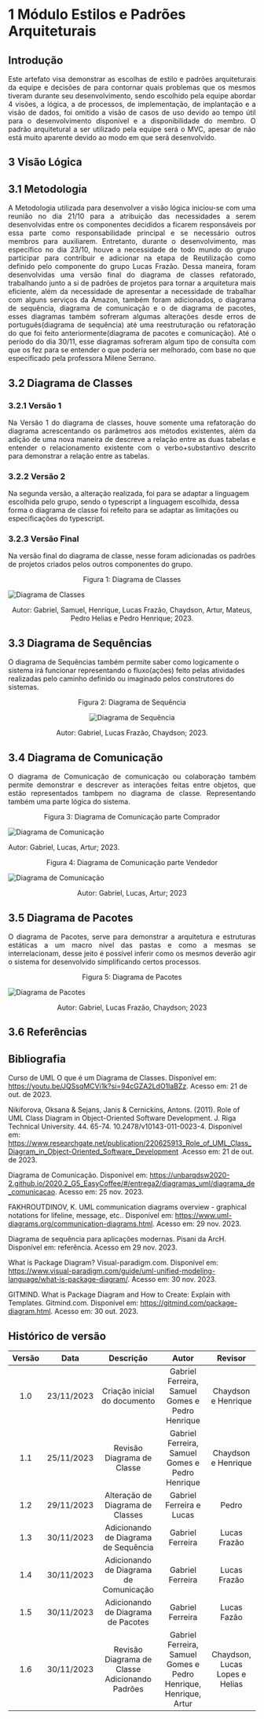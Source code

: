# 1 Módulo Estilos e Padrões Arquiteturais

## Introdução

<div style="text-align: justify">
Este artefato visa demonstrar as escolhas de estilo e padrões arquiteturais da equipe e decisões de para contornar quais problemas que os mesmos tiveram durante seu desenvolvimento, sendo escolhido pela equipe abordar 4 visões, a lógica, a de processos, de implementação, de implantação e a visão de dados, foi omitido a visão de casos de uso devido ao tempo útil para o desenvolvimento disponível e a disponibilidade do membro. O padrão arquitetural a ser utilizado pela equipe será o MVC, apesar de não está muito aparente devido ao modo em que será desenvolvido. 
</div>

## 3 Visão Lógica

## 3.1 Metodologia

<div style="text-align: justify">
A Metodologia utilizada para desenvolver a visão lógica iniciou-se com uma reunião no dia 21/10 para a atribuição das necessidades a serem desenvolvidas entre os componentes decididos a ficarem responsáveis por essa parte como responsabilidade principal e se necessário outros membros para auxiliarem. Entretanto, durante o desenvolvimento, mas específico no dia 23/10, houve a necessidade de todo mundo do grupo participar para contribuir e adicionar na etapa de Reutilização como definido pelo componente do grupo Lucas Frazão. 
Dessa maneira, foram desenvolvidas uma versão final do diagrama de classes refatorado, trabalhando junto a si de padrões de projetos para tornar a arquitetura mais eficiente, além da necessidade de apresentar a necessidade de trabalhar com alguns serviços da Amazon, também foram adicionados, o diagrama de sequência, diagrama de comunicação e o de diagrama de pacotes, esses diagramas também sofreram algumas alterações desde erros de português(diagrama de sequência) até uma reestruturação ou refatoração do que foi feito anteriormente(diagrama de pacotes e comunicação). 
Até o período do dia 30/11, esse diagramas sofreram algum tipo de consulta com que os fez para se entender o que poderia ser melhorado, com base no que especificado pela professora Milene Serrano.
</div>

## 3.2 Diagrama de Classes

### 3.2.1 Versão 1

<div style="text-align: justify">
Na Versão 1 do diagrama de classes, houve somente uma refatoração do diagrama acrescentando os parâmetros aos métodos existentes, além da adição de uma nova maneira de descreve a relação entre as duas tabelas e entender o relacionamento existente com o verbo+substantivo descrito para demonstrar a relação entre as tabelas.
</div>

### 3.2.2  Versão 2 

Na segunda versão, a alteração realizada, foi para se adaptar a linguagem escolhida pelo grupo, sendo o typescript a linguagem escolhida, dessa forma o diagrama de classe foi refeito para se adaptar as limitações ou especificações do typescript.  

### 3.2.3  Versão Final

Na versão final do diagrama de classe, nesse foram adicionadas os padrões de projetos criados pelos outros componentes do grupo.

<div style="text-align:center">
    <p>Figura 1: Diagrama de Classes</p>
</div>

![Diagrama de Classes](../../assets/padroesArquiteturais/diagrama-classe.png)
<div style="text-align: center">
<p> Autor: Gabriel, Samuel, Henrique, Lucas Frazão, Chaydson, Artur, Mateus, Pedro Helias e Pedro Henrique; 2023. </p>
</div>

## 3.3 Diagrama de Sequências
O diagrama de Sequências também permite saber como logicamente o sistema irá funcionar representando o fluxo(ações) feito pelas atividades realizadas pelo caminho definido ou imaginado pelos construtores do sistemas.

<div style="text-align: center">
<p> Figura 2: Diagrama de Sequência</p>
</div>

<div style="text-align: center">

![Diagrama de Sequência](../../assets/padroesArquiteturais/diagrama-sequencia.png)
</div>
<div style="text-align: center">
<p> Autor: Gabriel, Lucas Frazão, Chaydson; 2023.</p>
</div>

## 3.4 Diagrama de Comunicação



<div style="text-align: justify">
O diagrama de Comunicação de comunicação ou colaboração também permite demonstrar e descrever as interações feitas entre objetos, que estão representados tambpem no diagrama de classe. Representando também uma parte lógica do sistema.
</div>

<div style="text-align: center">
<p> Figura 3: Diagrama de Comunicação parte Comprador</p>
</div>

![Diagrama de Comunicação](../../assets/padroesArquiteturais/diagrama-comunicacao-comprador.png)

<div class="text-align:center">
Autor: Gabriel, Lucas, Artur; 2023.</p>
</div>

<div style="text-align: center">
<p> Figura 4: Diagrama de Comunicação parte Vendedor</p>
</div>

![Diagrama de Comunicação](../../assets/padroesArquiteturais/diagrama-comunicacao-vendedor.png)

<div style="text-align: center">
<p> Autor: Gabriel, Lucas, Artur; 2023 </p>
</div>

## 3.5 Diagrama de Pacotes

<div style="text-align: justify">
O diagrama de Pacotes, serve para demonstrar a arquitetura e estruturas estáticas a um macro nível das pastas e como a mesmas se interrelacionam, desse jeito é possível inferir como os mesmos deverão agir o sistema for desenvolvido simplificando certos processos.
</div>

<div style="text-align: center">
<p> Figura 5: Diagrama de Pacotes</p>
</div>

![Diagrama de Pacotes](../../assets/padroesArquiteturais/diagrama-pacotes.png)
<div style="text-align: center">
 <p> Autor: Gabriel, Lucas Frazão, Chaydson; 2023 </p>
</div>

## 3.6 Referências

## Bibliografia

Curso de UML O que é um Diagrama de Classes. Disponível em: https://youtu.be/JQSsqMCVi1k?si=94cGZA2LdO1laBZz. Acesso em: 21 de out. de 2023.

Nikiforova, Oksana & Sejans, Janis & Cernickins, Antons. (2011). Role of UML Class Diagram in Object-Oriented Software Development. J. Riga Technical University. 44. 65-74. 10.2478/v10143-011-0023-4. Disponível em: https://www.researchgate.net/publication/220625913_Role_of_UML_Class_Diagram_in_Object-Oriented_Software_Development .Acesso em: 21 de out. de 2023.

Diagrama de Comunicação. Disponível em: https://unbarqdsw2020-2.github.io/2020.2_G5_EasyCoffee/#/entrega2/diagramas_uml/diagrama_de_comunicacao. Acesso em: 25 nov. 2023.

FAKHROUTDINOV, K. UML communication diagrams overview - graphical notations for lifeline, message, etc.. Disponível em: https://www.uml-diagrams.org/communication-diagrams.html. Acesso em: 29 nov. 2023.

Diagrama de sequência para aplicações modernas. Pisani da ArcH. Disponível em: referência. Acesso em 29 nov. 2023.

What is Package Diagram? Visual-paradigm.com. Disponível em: https://www.visual-paradigm.com/guide/uml-unified-modeling-language/what-is-package-diagram/. Acesso em: 30 nov. 2023.

GITMIND. What is Package Diagram and How to Create: Explain with Templates. Gitmind.com. Disponível em: https://gitmind.com/package-diagram.html. Acesso em: 30 out. 2023.

## Histórico de versão

| Versão |    Data    |          Descrição          |            Autor            |      Revisor      |
| :-----: | :--------: | :----------------------------: | :-------------------------: | :---------------: |
|   1.0   | 23/11/2023 | Criação inicial do documento | Gabriel Ferreira, Samuel Gomes e Pedro Henrique | Chaydson e Henrique |
|   1.1   | 25/11/2023 | Revisão Diagrama de Classe | Gabriel Ferreira, Samuel Gomes e Pedro Henrique | Chaydson e Henrique |
|   1.2   | 29/11/2023 | Alteração de Diagrama de Classes | Gabriel Ferreira e Lucas| Pedro |
|   1.3   | 30/11/2023 | Adicionando de Diagrama de Sequência | Gabriel Ferreira| Lucas Frazão |
|   1.4   | 30/11/2023 | Adicionando de Diagrama de Comunicação | Gabriel Ferreira| Lucas Frazão |
|   1.5   | 30/11/2023 | Adicionando de Diagrama de Pacotes | Gabriel Ferreira| Lucas Fazão |
|   1.6   | 30/11/2023 | Revisão Diagrama de Classe Adicionando Padrões | Gabriel Ferreira, Samuel Gomes e Pedro Henrique, Henrique, Artur | Chaydson, Lucas Lopes e Helias |
